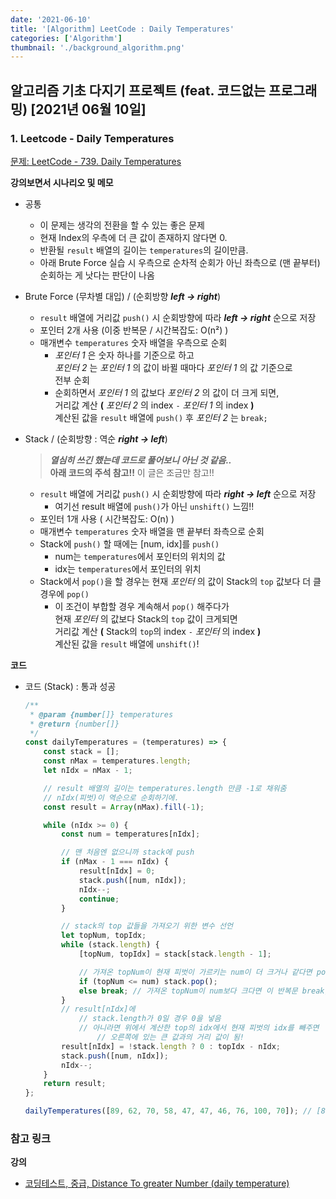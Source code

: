 ```yaml
---
date: '2021-06-10'
title: '[Algorithm] LeetCode : Daily Temperatures'
categories: ['Algorithm']
thumbnail: './background_algorithm.png'
---
```


## 알고리즘 기초 다지기 프로젝트 (feat. 코드없는 프로그래밍) [2021년 06월 10일]

### **1.** Leetcode - Daily Temperatures

[문제: LeetCode - 739. Daily Temperatures](https://leetcode.com/problems/daily-temperatures/)

**강의보면서 시나리오 및 메모**

-   공통

    -   이 문제는 생각의 전환을 할 수 있는 좋은 문제
    -   현재 Index의 우측에 더 큰 값이 존재하지 않다면 0.
    -   반환될 `result` 배열의 길이는 `temperatures`의 길이만큼.
    -   아래 Brute Force 실습 시 우측으로 순차적 순회가 아닌 좌측으로 (맨 끝부터) 순회하는 게 낫다는 판단이 나옴

-   Brute Force (무차별 대입) / (순회방향 **_left -> right_**)

    -   `result` 배열에 거리값 `push()` 시 순회방향에 따라 **_left -> right_** 순으로 저장
    -   포인터 2개 사용 (이중 반복문 / 시간복잡도: O(n²) )
    -   매개변수 `temperatures` 숫자 배열을 우측으로 순회
        -   _포인터 1_ 은 숫자 하나를 기준으로 하고  
             _포인터 2_ 는 _포인터 1_ 의 값이 바뀔 때마다 _포인터 1_ 의 값 기준으로  
             전부 순회
        -   순회하면서 _포인터 1_ 의 값보다 _포인터 2_ 의 값이 더 크게 되면,  
            거리값 계산 **(** _포인터 2_ 의 index `-` _포인터 1_ 의 index **)**  
            계산된 값을 `result` 배열에 `push()` 후 _포인터 2_ 는 `break;`

-   Stack / (순회방향 : 역순 **_right -> left_**)
    > **_열심히 쓰긴 했는데 코드로 풀어보니 아닌 것 같음.._**  
    > **아래 코드의 주석 참고!!** 이 글은 조금만 참고!!
    -   `result` 배열에 거리값 `push()` 시 순회방향에 따라 **_right -> left_** 순으로 저장
        -   여기선 result 배열에 `push()`가 아닌 `unshift()` 느낌!!
    -   포인터 1개 사용 ( 시간복잡도: O(n) )
    -   매개변수 `temperatures` 숫자 배열을 맨 끝부터 좌측으로 순회
    -   Stack에 `push()` 할 때에는 [num, idx]를 `push()`
        -   num는 `temperatures`에서 포인터의 위치의 값
        -   idx는 `temperatures`에서 포인터의 위치
    -   Stack에서 `pop()`을 할 경우는 현재 _포인터_ 의 값이 Stack의 `top` 값보다 더 클 경우에 `pop()`
        -   이 조건이 부합할 경우 계속해서 `pop()` 해주다가  
             현재 _포인터_ 의 값보다 Stack의 `top` 값이 크게되면  
             거리값 계산 **(** Stack의 `top`의 index `-` _포인터_ 의 index **)**  
             계산된 값을 `result` 배열에 `unshift()`!

**코드**

-   코드 (Stack) : 통과 성공

    ```js
    /**
     * @param {number[]} temperatures
     * @return {number[]}
     */
    const dailyTemperatures = (temperatures) => {
        const stack = [];
        const nMax = temperatures.length;
        let nIdx = nMax - 1;

        // result 배열의 길이는 temperatures.length 만큼 -1로 채워줌
        // nIdx(피벗)이 역순으로 순회하기에.
        const result = Array(nMax).fill(-1);

        while (nIdx >= 0) {
            const num = temperatures[nIdx];

            // 맨 처음엔 없으니까 stack에 push
            if (nMax - 1 === nIdx) {
                result[nIdx] = 0;
                stack.push([num, nIdx]);
                nIdx--;
                continue;
            }

            // stack의 top 값들을 가져오기 위한 변수 선언
            let topNum, topIdx;
            while (stack.length) {
                [topNum, topIdx] = stack[stack.length - 1];

                // 가져온 topNum이 현재 피벗이 가르키는 num이 더 크거나 같다면 pop()
                if (topNum <= num) stack.pop();
                else break; // 가져온 topNum이 num보다 크다면 이 반복문 break;
            }
            // result[nIdx]에
                // stack.length가 0일 경우 0을 넣음
                // 아니라면 위에서 계산한 top의 idx에서 현재 피벗의 idx를 빼주면
                    // 오른쪽에 있는 큰 값과의 거리 값이 됨!
            result[nIdx] = !stack.length ? 0 : topIdx - nIdx;
            stack.push([num, nIdx]);
            nIdx--;
        }
        return result;
    };

    dailyTemperatures([89, 62, 70, 58, 47, 47, 46, 76, 100, 70]); // [8,1,5,4,3,2,1,1,0,0]
    ```


### **참고 링크**

**강의**

-   [코딩테스트, 중급, Distance To greater Number (daily temperature)](https://youtu.be/e3UUU018sZE)
